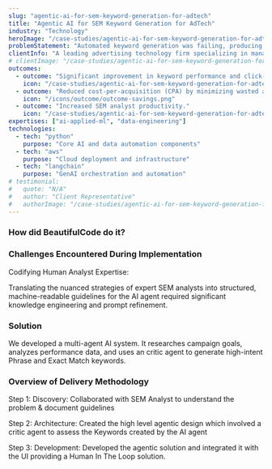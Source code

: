 ```yaml
---
slug: "agentic-ai-for-sem-keyword-generation-for-adtech"
title: "Agentic AI for SEM Keyword Generation for AdTech"
industry: "Technology"
heroImage: "/case-studies/agentic-ai-for-sem-keyword-generation-for-adtech/hero-image.svg"
problemStatement: "Automated keyword generation was failing, producing low-performing keywords misaligned with consumer search behavior and campaign goals, resulting in inefficient ad spend and poor ROI."
clientInfo: "A leading advertising technology firm specializing in managing and optimizing paid search (SEM) campaigns."
# clientImage: "/case-studies/agentic-ai-for-sem-keyword-generation-for-adtech/client-logo.svg"
outcomes:
  - outcome: "Significant improvement in keyword performance and click-through rates."
    icon: "/case-studies/agentic-ai-for-sem-keyword-generation-for-adtech/outcome-icon.svg"
  - outcome: "Reduced cost-per-acquisition (CPA) by minimizing wasted ad spend."
    icon: "/icons/outcome/outcome-savings.png"
  - outcome: "Increased SEM analyst productivity."
    icon: "/case-studies/agentic-ai-for-sem-keyword-generation-for-adtech/outcome-icon.svg"
expertises: ["ai-applied-ml", "data-engineering"]
technologies:
  - tech: "python"
    purpose: "Core AI and data automation components"
  - tech: "aws"
    purpose: "Cloud deployment and infrastructure"
  - tech: "langchain"
    purpose: "GenAI orchestration and automation"
# testimonial:
#   quote: "N/A"
#   author: "Client Representative"
#   authorImage: "/case-studies/agentic-ai-for-sem-keyword-generation-for-adtech/client-author.svg"
---
```




### How did BeautifulCode do it?

### Challenges Encountered During Implementation
Codifying Human Analyst Expertise:

Translating the nuanced strategies of expert SEM analysts into structured, machine-readable guidelines for the AI agent required significant knowledge engineering and prompt refinement.

### Solution
We developed a multi-agent AI system. It researches campaign goals, analyzes performance data, and uses an critic agent to generate high-intent Phrase and Exact Match keywords.

### Overview of Delivery Methodology
Step 1: Discovery: Collaborated with SEM Analyst to understand the problem & document guidelines

Step 2: Architecture: Created the high level agentic design which involved a critic agent to assess the Keywords created by the AI agent

Step 3: Development: Developed the agentic solution and integrated it with the UI providing a Human In The Loop solution.

